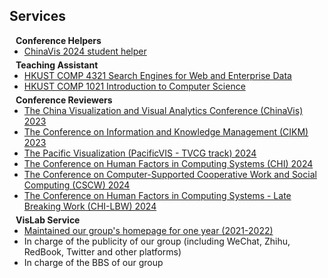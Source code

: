 ## Services

<h4 style="margin:0 10px 0;">Conference Helpers</h4>

<ul style="margin:0 0 5px;">
  <li><a href="https://chinavis.org/2024/"><autocolor>ChinaVis 2024 student helper</autocolor></a></li> 
</ul>

<h4 style="margin:0 10px 0;">Teaching Assistant</h4>

<ul style="margin:0 0 5px;">
  <li><a href="https://cse.hkust.edu.hk/~dlee/4321/"><autocolor>HKUST COMP 4321 Search Engines for Web and Enterprise Data</autocolor></a></li> 
  <li><a href="https://seng.hkust.edu.hk/sites/default/files/IMCE/UG/Course%20Syllabus/Fall_2022-2023/COMP1021_Fall%2022-23.pdf"><autocolor>HKUST COMP 1021 Introduction to Computer Science</autocolor></a></li>
</ul>

<h4 style="margin:0 10px 0;">Conference Reviewers</h4>

<ul style="margin:0 0 5px;">
  <li><a href="https://chinavis.org/2023/english/index_en.html"><autocolor>The China Visualization and Visual Analytics Conference (ChinaVis) 2023</autocolor></a></li>
  <li><a href="https://uobevents.eventsair.com/cikm2023/"><autocolor>The Conference on Information and Knowledge Management (CIKM) 2023</autocolor></a></li>
  <li><a href="https://pacificvis.github.io/pvis2024/cfp/journal/"><autocolor> The Pacific Visualization (PacificVIS - TVCG track) 2024</autocolor></a></li>
  <li><a href="https://chi2024.acm.org/"><autocolor>The Conference on Human Factors in Computing Systems (CHI) 2024</autocolor></a></li>
  <li><a href="https://cscw.acm.org/2024/"><autocolor>The Conference on Computer-Supported Cooperative Work and Social Computing (CSCW) 2024</autocolor></a></li>
  <li><a href="https://chi2024.acm.org/for-authors/late-breaking-work/"><autocolor>The Conference on Human Factors in Computing Systems - Late Breaking Work (CHI-LBW) 2024</autocolor></a></li>
</ul>

<h4 style="margin:0 10px 0;">VisLab Service</h4>

<ul style="margin:0 0 5px;">
  <li><a href="http://vis.cse.ust.hk/"><autocolor>Maintained our group's homepage for one year (2021-2022)</autocolor></a></li>
  <li><autocolor>In charge of the publicity of our group (including WeChat, Zhihu, RedBook, Twitter and other platforms)</autocolor></li>
  <li><autocolor>In charge of the BBS of our group</autocolor></li>
</ul>
